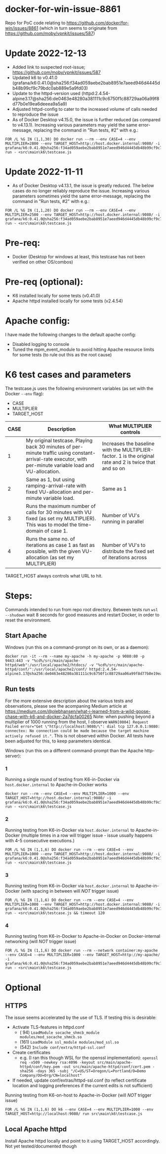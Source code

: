 # docker-for-win-issue-8861
Repo for PoC code relating to https://github.com/docker/for-win/issues/8861 (which in turn seems to originate from https://github.com/moby/vpnkit/issues/587)

# Update 2022-12-13
* Added link to suspected root-issue; https://github.com/moby/vpnkit/issues/587
* Updated k6 to v0.41.0 (grafana/k6:0.41.0@sha256:f34ad059aebe2bab8951e7aeed946d4445db48b99cf9c79bdc0ab889e5a9fd03)
* Update to the httpd-version used (httpd:2.4.54-alpine3.17@sha256:de0463e48280a381111c9c6750f1c88729aa06a99f8d77b0e19ea6deeea9a5a9)
* Adjusted httpd-config to cater to the increased volume of calls needed to reproduce the issue
* As of Docker Desktop v4.15.0, the issue is further reduced (as compared to v4.13.1). Increasing various parameters may yield the same error-message, replacing the command in "Run tests, #2" with e.g.:

~~~
FOR /L %G IN (1,1,30) DO docker run --rm --env CASE=4 --env MULTIPLIER=2800 --env TARGET_HOST=http://host.docker.internal:9080/ -i grafana/k6:0.41.0@sha256:f34ad059aebe2bab8951e7aeed946d4445db48b99cf9c79bdc0ab889e5a9fd03 run - <src\main\k6\testcase.js
~~~

# Update 2022-11-11
* As of Docker Desktop v4.13.1, the issue is greatly reduced. The below cases do no longer reliably reproduce the issue. Increasing various parameters sometimes yield the same error-message, replacing the command in "Run tests, #2" with e.g.:

~~~
FOR /L %G IN (1,1,20) DO docker run --rm --env CASE=4 --env MULTIPLIER=2500 --env TARGET_HOST=http://host.docker.internal:9080/ -i grafana/k6:0.41.0@sha256:f34ad059aebe2bab8951e7aeed946d4445db48b99cf9c79bdc0ab889e5a9fd03 run - <src\main\k6\testcase.js
~~~

# Pre-req:
- Docker (Desktop for windows at least, this testcase has not been verified on other OS/combos)

# Pre-req (optional):
- K6 installed locally for some tests (v0.41.0)
- Apache httpd installed locally for some tests (v2.4.54)

# Apache config:
I have made the following changes to the default apache config:
- Disabled logging to console
- Tuned the mpm_event_module to avoid hitting Apache resource limits for some tests (to rule out this as the root cause)

# K6 test cases and parameters

The testcase.js uses the following environment variables (as set with the Docker `--env` flag):
- CASE
- MULTIPLIER
- TARGET_HOST

| CASE | Description                                                                                                                                                | What MULTIPLIER controls                                                                                  |
|------|------------------------------------------------------------------------------------------------------------------------------------------------------------|-----------------------------------------------------------------------------------------------------------|
| 1    | My original testcase. Playing back 30 minutes of per-minute traffic using constant-arrival-rate executor, with per-minute variable load and VU-allocation. | Increases the baseline with the MULTIPLIER-factor. 1 is the original rate and 2 is twice that and so on   |
| 2    | Same as 1, but using ramping-arrival-rate with fixed VU-allocation and per-minute variable load.                                                           | Same as 1                                                                                                 |                             
| 3    | Runs the maximum number of calls for 30 minutes with VU fixed (as set my MULTIPLIER). This was to model the time-domain of case 1.                         | Number of VU's running in parallel                                                                        |
| 4    | Runs the same no. of iterations as case 1 as fast as possible, with the given VU-allocation (as set my MULTIPLIER)                                         | Number of VU's to distribute the fixed set of iterations across                                           |

TARGET_HOST always controls what URL to hit.

# Steps:
Commands intended to run from repo root directory. 
Between tests run `wsl --shudown` wait 8 seconds for good measures and restart Docker, in order to reset the environment.

## Start Apache
Windows (run this on a command-prompt on its own, or as a daemon):
~~~
docker run -it --rm --name my-apache -h my-apache -p 9080:80 -p 9443:443 -v "%cd%/src/main/apache-httpd/web":/usr/local/apache2/htdocs/ -v "%cd%/src/main/apache-httpd/conf/":/usr/local/apache2/conf/ httpd:2.4.54-alpine3.17@sha256:de0463e48280a381111c9c6750f1c88729aa06a99f8d77b0e19ea6deeea9a5a9
~~~

## Run tests
For the more extensive description about the various tests and observations, please see the acompaning Medium article at https://medium.com/@olebhansen/what-i-learned-from-a-wild-goose-chase-with-k6-and-docker-2a7dcfa00265
Note: when pushing beyond a multiplier of 1000 running from the host, I observe `WARN[0004] Request Failed error="Get \"http://localhost:9080/\": dial tcp 127.0.0.1:9080: connectex: No connection could be made because the target machine actively refused it."`. This is not observed within Docker. All tests have been adjusted for this, to keep parameters identical.

Windows (run this on a different command-prompt than the Apache http-server):
### 1
Running a single round of testing from K6-in-Docker via `host.docker.internal` to Apache-in-Docker works
~~~
docker run --rm --env CASE=4 --env MULTIPLIER=1000 --env TARGET_HOST=http://host.docker.internal:9080/ -i grafana/k6:0.41.0@sha256:f34ad059aebe2bab8951e7aeed946d4445db48b99cf9c79bdc0ab889e5a9fd03 run - <src\main\k6\testcase.js
~~~
### 2
Running testing from K6-in-Docker via `host.docker.internal` to Apache-in-Docker (multiple times in a row will trigger issue - issue usually happens with 4-5 consecutive executions.)
~~~
FOR /L %G IN (1,1,6) DO docker run --rm --env CASE=4 --env MULTIPLIER=1000 --env TARGET_HOST=http://host.docker.internal:9080/ -i grafana/k6:0.41.0@sha256:f34ad059aebe2bab8951e7aeed946d4445db48b99cf9c79bdc0ab889e5a9fd03 run - <src\main\k6\testcase.js 
~~~
### 3
Running testing from K6-in-Docker via `host.docker.internal` to Apache-in-Docker (with spacing in between will *NOT* trigger issue)
~~~
FOR /L %G IN (1,1,6) DO docker run --rm --env CASE=4 --env MULTIPLIER=1000 --env TARGET_HOST=http://host.docker.internal:9080/ -i grafana/k6:0.41.0@sha256:f34ad059aebe2bab8951e7aeed946d4445db48b99cf9c79bdc0ab889e5a9fd03 run - <src\main\k6\testcase.js && timeout 120
~~~
### 4
Running testing from K6-in-Docker to Apache-in-Docker on Docker-internal networking (will *NOT* trigger issue)
~~~
FOR /L %G IN (1,1,6) DO docker run --rm --network container:my-apache --env CASE=4 --env MULTIPLIER=1000 --env TARGET_HOST=http://my-apache/ -i grafana/k6:0.41.0@sha256:f34ad059aebe2bab8951e7aeed946d4445db48b99cf9c79bdc0ab889e5a9fd03 run - <src\main\k6\testcase.js
~~~



# Optional
## HTTPS
The issue seems accelerated by the use of TLS. If testing this is desirable:
- Activate TLS-features in httpd.conf
  - ( 94) `LoadModule socache_shmcb_module modules/mod_socache_shmcb.so`
  - (161) `LoadModule ssl_module modules/mod_ssl.so`
  - (542) `Include conf/extra/httpd-ssl.conf`
- Create certificates
  - e.g. (I ran this though WSL for the openssl implementation): `openssl req -x509 -newkey rsa:4096 -keyout src/main/apache-httpd/conf/key.pem -out src/main/apache-httpd/conf/cert.pem -sha256 -days 365 -subj "/C=US/ST=Oregon/L=Portland/O=Demo Company/OU=Org/CN=localhost"`
- If needed, update conf/extras/httpd-ssl.conf (to reflect certificate location and logging preferences if the current edits is not sufficient)

Running testing from K6-on-host to Apache-in-Docker (will *NOT* trigger issue)
~~~
FOR /L %G IN (1,1,6) DO k6 --env CASE=4 --env MULTIPLIER=1000 --env TARGET_HOST=http://localhost:9080/ run src\main\k6\testcase.js
~~~

## Local Apache httpd
Install Apache httpd locally and point to it using TARGET_HOST accordingly. Not yet tested/documented though
